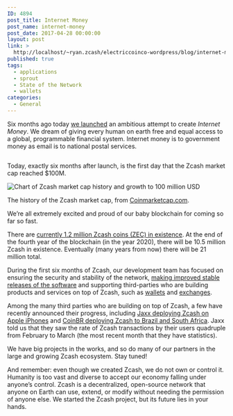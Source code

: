 ```yaml
---
ID: 4894
post_title: Internet Money
post_name: internet-money
post_date: 2017-04-28 00:00:00
layout: post
link: >
  http://localhost/~ryan.zcash/electriccoinco-wordpress/blog/internet-money/
published: true
tags:
  - applications
  - sprout
  - State of the Network
  - wallets
categories:
  - General
---
```

<p>Six months ago today <a class="reference external" href="/blog/zcash-begins/">we launched</a> an ambitious attempt to create <em>Internet Money</em>. We dream of giving every human on earth free and equal access to a global, programmable financial system. Internet money is to government money as email is to national postal services.</p>
<p><!-- wp:image {"id":1698,"align":"center"} --></p>
<div class="wp-block-image">
<figure class="aligncenter"><img src="https://dev-electriccoinco-wordpress.pantheonsite.io/wp-content/uploads/2017/04/sprout-glow.png" alt="" class="wp-image-1698"/></figure>
</div>
<p><!-- /wp:image --></p>
<p><!-- wp:html --></p>
<p>Today, exactly six months after launch, is the first day that the Zcash market cap reached $100M.</p>
<div class="figure align-center"><img class="center-image high-res-image" src="/wp-content/uploads/2017/04/100m-chart.png" alt="Chart of Zcash market cap history and growth to 100 million USD"></p>
<p class="caption">The history of the Zcash market cap, from <a class="reference external" href="https://coinmarketcap.com/currencies/zcash/#charts">Coinmarketcap.com</a>.</p>
</div>
<p>We’re all extremely excited and proud of our baby blockchain for coming so far so fast.</p>
<p>There are <a class="reference external" href="https://explorer.zcha.in/">currently 1.2 million Zcash coins (ZEC) in existence</a>. At the end of the fourth year of the blockchain (in the year 2020), there will be 10.5 million Zcash in existence. Eventually (many years from now) there will be 21 million total.</p>
<p>During the first six months of Zcash, our development team has focused on ensuring the security and stability of the network, <a class="reference external" href="/blog/tag/releases/">making improved stable releases of the software</a> and supporting third-parties who are building products and services on top of Zcash, such as <a class="reference external" href="https://www.zcashcommunity.com/wallets/">wallets</a> and <a class="reference external" href="https://www.zcashcommunity.com/markets/">exchanges</a>.</p>
<p>Among the many third parties who are building on top of Zcash, a few have recently announced their progress, including <a class="reference external" href="/blog/zcash-on-ios/">Jaxx deploying Zcash on Apple iPhones</a> and <a class="reference external" href="/blog/zcash-in-brazil-and-south-africa/">CoinBR deploying Zcash to Brazil and South Africa</a>. Jaxx told us that they saw the rate of Zcash transactions by their users quadruple from February to March (the most recent month that they have statistics).</p>
<p>We have big projects in the works, and so do many of our partners in the large and growing Zcash ecosystem. Stay tuned!</p>
<p>And remember: even though we created Zcash, we do not own or control it. Humanity is too vast and diverse to accept our economy falling under anyone’s control. Zcash is a decentralized, open-source network that anyone on Earth can use, extend, or modify without needing the permission of anyone else. We started the Zcash project, but its future lies in your hands.</p>
<p><!-- /wp:html --></p>
